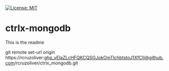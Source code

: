   [![License: MIT](https://img.shields.io/badge/License-MIT-yellow.svg)](https://opensource.org/licenses/MIT)




# ctrlx-mongodb


This is the readme

git remote set-url origin https://rcruzoliver: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@github.com/rcruzoliver/ctrlx_mongodb.git

